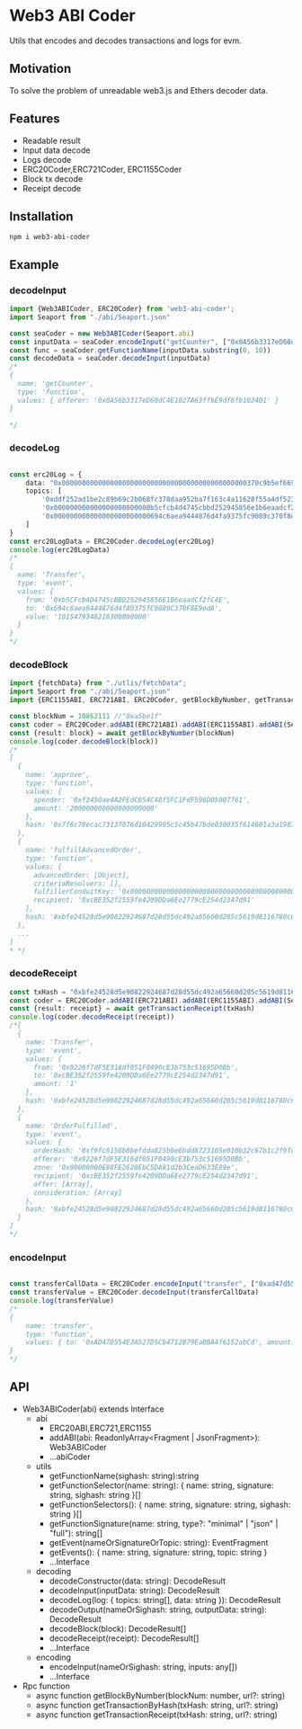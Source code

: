 # Web3 ABI Coder

Utils that encodes and decodes transactions and logs for evm.

## Motivation

To solve the problem of unreadable web3.js and Ethers decoder data.

## Features

* Readable result
* Input data decode
* Logs decode
* ERC20Coder,ERC721Coder, ERC1155Coder
* Block tx decode
* Receipt decode

## Installation

`npm i web3-abi-coder`

## Example

### decodeInput

```ts
import {Web3ABICoder, ERC20Coder} from 'web3-abi-coder';
import Seaport from "./abi/Seaport.json"

const seaCoder = new Web3ABICoder(Seaport.abi)
const inputData = seaCoder.encodeInput("getCounter", ["0x0A56b3317eD60dC4E1027A63ffbE9df6fb102401"])
const func = seaCoder.getFunctionName(inputData.substring(0, 10))
const decodeData = seaCoder.decodeInput(inputData)
/*
{
  name: 'getCounter',
  type: 'function',
  values: { offerer: '0x0A56b3317eD60dC4E1027A63ffbE9df6fb102401' }
}

*/
```

### decodeLog

```ts

const erc20Log = {
    data: "0x0000000000000000000000000000000000000000000000370c9b5ef669c35300",
    topics: [
        '0xddf252ad1be2c89b69c2b068fc378daa952ba7f163c4a11628f55a4df523b3ef',
        '0x000000000000000000000000b5cfcb4d4745cbbd252945856e1b6eaadcf2fc4e',
        '0x000000000000000000000000694c6aea9444876d4fa9375fc9089c370f8e9eda',
    ]
} 
const erc20LogData = ERC20Coder.decodeLog(erc20Log)
console.log(erc20LogData)
/*
{
  name: 'Transfer',
  type: 'event',
  values: {
    from: '0xb5CFcb4D4745cBBD252945856E1B6eaadCf2fC4E',
    to: '0x694c6aea9444876d4fA9375fC9089C370F8E9edA',
    value: '1015479348216300000000'
  }
}
*/ 
```

### decodeBlock

```ts
import {fetchData} from "./utlis/fetchData";
import Seaport from "./abi/Seaport.json"
import {ERC1155ABI, ERC721ABI, ERC20Coder, getBlockByNumber, getTransactionReceipt} from 'web3-abi-coder';

const blockNum = 10862111 //"0xa5be1f"
const coder = ERC20Coder.addABI(ERC721ABI).addABI(ERC1155ABI).addABI(Seaport.abi)
const {result: block} = await getBlockByNumber(blockNum)
console.log(coder.decodeBlock(block))
/*
[
  {
    name: 'approve',
    type: 'function',
    values: {
      spender: '0xf2450ae4A2FEdC654C48f5FC1FdF596D05007761',
      amount: '200000000000000000000'
    },
    hash: '0x7f6c78ecac73137076d10429905c5c45b47bde030035f614601a3a1983c2e822'
  },
  {
    name: 'fulfillAdvancedOrder',
    type: 'function',
    values: {
      advancedOrder: [Object],
      criteriaResolvers: [],
      fulfillerConduitKey: '0x0000000000000000000000000000000000000000000000000000000000000000',
      recipient: '0xcBE352f2559fe4209DDa6Ee2779cE254d2347d91'
    },
    hash: '0xbfe24528d5e90822924687d28d55dc492a65660d205c5619d8116780c69497f6'
  },
  ...
]
* */
```

### decodeReceipt

```ts
const txHash = "0xbfe24528d5e90822924687d28d55dc492a65660d205c5619d8116780c69497f6"
const coder = ERC20Coder.addABI(ERC721ABI).addABI(ERC1155ABI).addABI(Seaport.abi)
const {result: receipt} = await getTransactionReceipt(txHash)
console.log(coder.decodeReceipt(receipt))
/*[
  {
    name: 'Transfer',
    type: 'event',
    values: {
      from: '0x9226f7dF5E316df051F0490cE3b753c51695D0Bb',
      to: '0xcBE352f2559fe4209DDa6Ee2779cE254d2347d91',
      amount: '1'
    },
    hash: '0xbfe24528d5e90822924687d28d55dc492a65660d205c5619d8116780c69497f6'
  },
  {
    name: 'OrderFulfilled',
    type: 'event',
    values: {
      orderHash: '0xf9fc6150b8befdda825b0e6bdd8723105e010b32c67b1c2f9fc5b053d55b3d70',
      offerer: '0x9226f7dF5E316df051F0490cE3b753c51695D0Bb',
      zone: '0x00000000E88FE2628EbC5DA81d2b3CeaD633E89e',
      recipient: '0xcBE352f2559fe4209DDa6Ee2779cE254d2347d91',
      offer: [Array],
      consideration: [Array]
    },
    hash: '0xbfe24528d5e90822924687d28d55dc492a65660d205c5619d8116780c69497f6'
  }
]
*/
```

### encodeInput

```ts

const transferCallData = ERC20Coder.encodeInput("transfer", ["0xad47d554e3a527d5cb4712b79eabba4f6152abcd", "2"])
const transferValue = ERC20Coder.decodeInput(transferCallData)
console.log(transferValue)
/*
{ 
    name: 'transfer',
    type: 'function',
    values: { to: '0xAD47D554E3A527D5Cb4712B79EaBBA4f6152abCd', amount: '2' }
}
*/
```

## API

* Web3ABICoder(abi) extends Interface
    * abi
        * ERC20ABI,ERC721,ERC1155
        * addABI(abi: ReadonlyArray<Fragment | JsonFragment>): Web3ABICoder
        * ...abiCoder
    * utils
        * getFunctionName(sighash: string):string
        * getFunctionSelector(name: string): { name: string, signature: string, sighash: string }[]
        * getFunctionSelectors(): { name: string, signature: string, sighash: string }[]
        * getFunctionSignature(name: string, type?: "minimal" | "json" | "full"): string[]
        * getEvent(nameOrSignatureOrTopic: string): EventFragment
        * getEvents(): { name: string, signature: string, topic: string }
        * ...Interface
    * decoding
        * decodeConstructor<T>(data: string): DecodeResult<T>
        * decodeInput<T>(inputData: string): DecodeResult<T>
        * decodeLog<T>(log: { topics: string[], data: string }): DecodeResult<T>
        * decodeOutput<T>(nameOrSighash: string, outputData: string): DecodeResult<T>
        * decodeBlock<T>(block): DecodeResult<T>[]
        * decodeReceipt<T>(receipt): DecodeResult<T>[]
        * ...Interface
    * encoding
        * encodeInput(nameOrSighash: string, inputs: any[])
        * ...Interface
* Rpc function
    * async function getBlockByNumber(blockNum: number, url?: string)
    * async function getTransactionByHash(txHash: string, url?: string)
    * async function getTransactionReceipt(txHash: string, url?: string)

